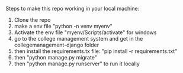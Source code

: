 Steps to make this repo working in your local machine:
1. Clone the repo
2. make a env file "python -n venv myenv"
3. Activate the env file "myenv/Scripts/activate" for windows
4. go to the college management system and get in the collegemanagement-django folder
5. then install the requirements.tx file: "pip install -r requirements.txt"
6. then "python manage.py migrate"
7. then "python manage.py runserver" to run it locally
